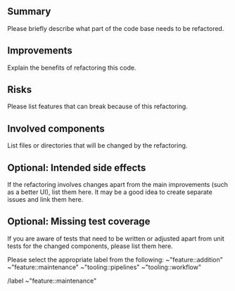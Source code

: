 ## Summary

Please briefly describe what part of the code base needs to be refactored.

## Improvements

Explain the benefits of refactoring this code.

## Risks

Please list features that can break because of this refactoring.

## Involved components

List files or directories that will be changed by the refactoring.

## Optional: Intended side effects

If the refactoring involves changes apart from the main improvements (such as a better UI), list them here.
It may be a good idea to create separate issues and link them here.


## Optional: Missing test coverage

If you are aware of tests that need to be written or adjusted apart from unit tests for the changed components,
please list them here.

Please select the appropriate label from the following:
    ~"feature::addition"
    ~"feature::maintenance"
    ~"tooling::pipelines"
    ~"tooling::workflow"

/label ~"feature::maintenance"
